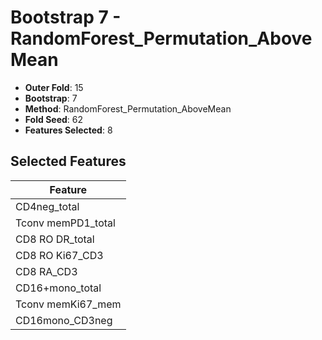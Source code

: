 # Bootstrap 7 - RandomForest_Permutation_AboveMean

- **Outer Fold**: 15
- **Bootstrap**: 7
- **Method**: RandomForest_Permutation_AboveMean
- **Fold Seed**: 62
- **Features Selected**: 8

## Selected Features

| Feature |
|---------|
| CD4neg_total |
| Tconv memPD1_total |
| CD8 RO DR_total |
| CD8  RO Ki67_CD3 |
| CD8 RA_CD3 |
| CD16+mono_total |
| Tconv memKi67_mem |
| CD16mono_CD3neg |
